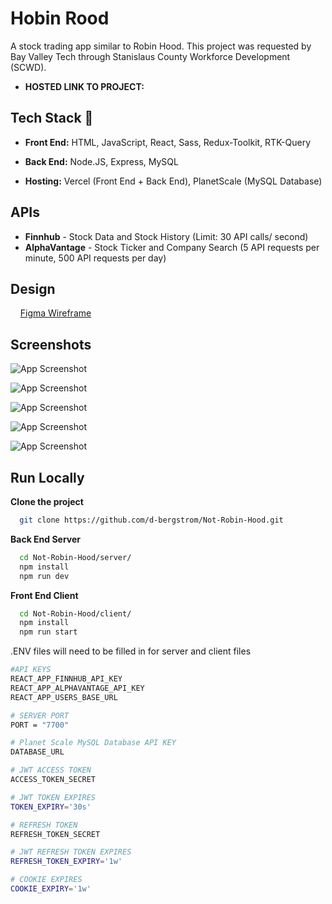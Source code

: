 # Hobin Rood

A stock trading app similar to Robin Hood. This project was requested by Bay Valley Tech through Stanislaus County Workforce Development (SCWD).

* **HOSTED LINK TO PROJECT:** 

## Tech Stack 🚀 
* **Front End:** HTML, JavaScript, React, Sass, Redux-Toolkit, RTK-Query

* **Back End:** Node.JS, Express, MySQL

* **Hosting:** Vercel (Front End + Back End), PlanetScale (MySQL Database)

## APIs
* **Finnhub** - Stock Data and Stock History (Limit: 30 API calls/ second)
* **AlphaVantage** - Stock Ticker and Company Search (5 API requests per minute, 500 API requests per day)



## Design
&nbsp;&nbsp;&nbsp; [Figma Wireframe](https://www.figma.com/file/sGAk3EHSSUAvS31PYW7mnZ/HobinRood-(Copy)?type=design&node-id=0-1&mode=design&t=b2oKGhRaSUvREjs3-0)


## Screenshots

![App Screenshot](https://via.placeholder.com/468x300?text=App+Screenshot+Here)

![App Screenshot](https://via.placeholder.com/468x300?text=App+Screenshot+Here)

![App Screenshot](https://via.placeholder.com/468x300?text=App+Screenshot+Here)

![App Screenshot](https://via.placeholder.com/468x300?text=App+Screenshot+Here)

![App Screenshot](https://via.placeholder.com/468x300?text=App+Screenshot+Here)


## Run Locally

**Clone the project**

```bash
  git clone https://github.com/d-bergstrom/Not-Robin-Hood.git
```

**Back End Server**

```bash
  cd Not-Robin-Hood/server/
  npm install
  npm run dev
```

**Front End Client**

```bash
  cd Not-Robin-Hood/client/
  npm install
  npm run start
```

.ENV files will need to be filled in for server and client files
```bash
#API KEYS
REACT_APP_FINNHUB_API_KEY
REACT_APP_ALPHAVANTAGE_API_KEY
REACT_APP_USERS_BASE_URL

# SERVER PORT
PORT = "7700"

# Planet Scale MySQL Database API KEY
DATABASE_URL

# JWT ACCESS TOKEN
ACCESS_TOKEN_SECRET

# JWT TOKEN EXPIRES
TOKEN_EXPIRY='30s'

# REFRESH TOKEN
REFRESH_TOKEN_SECRET

# JWT REFRESH TOKEN EXPIRES
REFRESH_TOKEN_EXPIRY='1w'

# COOKIE EXPIRES
COOKIE_EXPIRY='1w'
```
